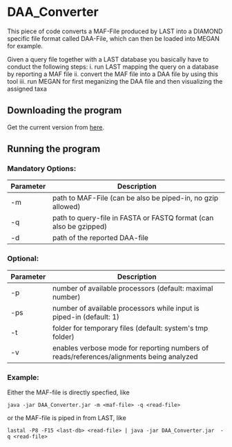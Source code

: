 # DAA_Converter

This piece of code converts a MAF-File produced by LAST into a DIAMOND specific file format called DAA-File, which can then be loaded into MEGAN for example.

Given a query file together with a LAST database you basically have to conduct the following steps:
i. run LAST mapping the query on a database by reporting a MAF file
ii. convert the MAF file into a DAA file by using this tool
iii. run MEGAN for first meganizing the DAA file and then visualizing the assigned taxa  

## Downloading the program

Get the current version from [here](https://github.com/BenjaminAlbrecht84/DAA_Converter/releases/download/v0.8.4/DAA_Converter.jar).

## Running the program

### Mandatory Options:
 
Parameter | Description
--------- | -----------
-m  | path to MAF-File (can be also be piped-in, no gzip allowed)
-q  | path to query-file in FASTA or FASTQ format (can also be gzipped)
-d  | path of the reported DAA-file 

### Optional: 

Parameter | Description
--------- | -----------
-p  | number of available processors (default: maximal number)
-ps | number of available processors while input is piped-in (default: 1)
-t  | folder for temporary files (default: system's tmp folder)
-v  | enables verbose mode for reporting numbers of reads/references/alignments being analyzed

### Example:

Either the MAF-file is directly specfied, like

``java -jar DAA_Converter.jar -m <maf-file> -q <read-file>``

or the MAF-file is piped in from LAST, like

``lastal -P8 -F15 <last-db> <read-file> | java -jar DAA_Converter.jar  -q <read-file>``
